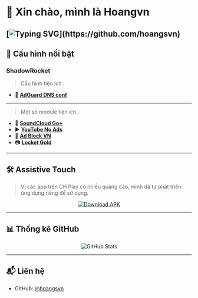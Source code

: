 

# 👋 Xin chào, mình là **Hoangvn**

[![Typing SVG](https://readme-typing-svg.herokuapp.com?font=Fira+Code&pause=1000&random=false&width=435&lines=Hi+everybody++!;My+name+is+Hoang;Nice+to+meet+you;Goodbye+!)](https://github.com/hoangsvn)
---

## 🚀 Cấu hình nổi bật

### **ShadowRocket**

> Cấu hình tiện ích .
- 📝 [**AdGuard DNS conf**](https://tinyurl.com/adguarddns-conf)
---

> Một số module tiện ích .
- 🎵 [**SoundCloud Go+**](https://tinyurl.com/soundcloud-goplus-module)
- ▶️ [**YouTube No Ads**](https://tinyurl.com/youtube-noads-module)
- 🛑 [**Ad Block VN**](https://tinyurl.com/adblockvn-module)
- 📷 [**Locket Gold**](https://tinyurl.com/locketgold-module)
---

## 🛠 Assistive Touch

> Vì các app trên CH Play có nhiều quảng cáo, mình đã tự phát triển ứng dụng riêng để sử dụng.

<p align="center">
  <a href="https://github.com/hoangsvn/hoangsvn/tree/main/apk">
    <img src="https://img.shields.io/badge/Download-APK-3DDC84?style=for-the-badge&logo=android&logoColor=white" alt="Download APK" />
  </a>
</p>

---

## 📊 Thống kê GitHub

<p align="center">
  <picture>
    <source 
      srcset="https://github-readme-stats.vercel.app/api?username=hoangsvn&show_icons=true&theme=radical"
      media="(prefers-color-scheme: dark)"
    />
    <source
      srcset="https://github-readme-stats.vercel.app/api?username=hoangsvn&show_icons=true&theme=default"
      media="(prefers-color-scheme: light)"
    />
    <img src="https://github-readme-stats.vercel.app/api?username=hoangsvn&show_icons=true" alt="GitHub Stats" />
  </picture>
</p>

---

## 📬 Liên hệ

- GitHub: [@hoangsvn](https://github.com/hoangsvn)

